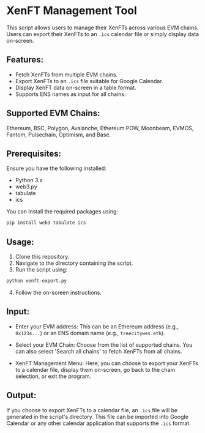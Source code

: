 
# XenFT Management Tool

This script allows users to manage their XenFTs across various EVM chains. Users can export their XenFTs to an `.ics` calendar file or simply display data on-screen.

## Features:

- Fetch XenFTs from multiple EVM chains.
- Export XenFTs to an `.ics` file suitable for Google Calendar.
- Display XenFT data on-screen in a table format.
- Supports ENS names as input for all chains.

## Supported EVM Chains:

Ethereum, BSC, Polygon, Avalanche, Ethereum POW, Moonbeam, EVMOS, Fantom, Pulsechain, Optimism, and Base.

## Prerequisites:

Ensure you have the following installed:

- Python 3.x
- web3.py
- tabulate
- ics

You can install the required packages using:

```bash
pip install web3 tabulate ics
```

## Usage:

1. Clone this repository.
2. Navigate to the directory containing the script.
3. Run the script using:

```bash
python xenft-export.py
```

4. Follow the on-screen instructions.

## Input:

- Enter your EVM address: This can be an Ethereum address (e.g., `0x1234...`) or an ENS domain name (e.g., `treecitywes.eth`).
  
- Select your EVM Chain: Choose from the list of supported chains. You can also select 'Search all chains' to fetch XenFTs from all chains.

- XenFT Management Menu: Here, you can choose to export your XenFTs to a calendar file, display them on-screen, go back to the chain selection, or exit the program.

## Output:

If you choose to export XenFTs to a calendar file, an `.ics` file will be generated in the script's directory. This file can be imported into Google Calendar or any other calendar application that supports the `.ics` format.
